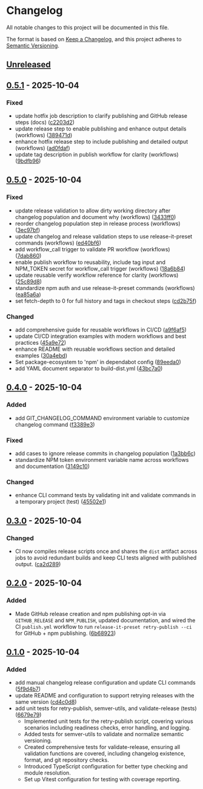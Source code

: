 # Changelog

All notable changes to this project will be documented in this file.

The format is based on [Keep a Changelog](https://keepachangelog.com/en/1.1.0/),
and this project adheres to [Semantic Versioning](https://semver.org/spec/v2.0.0.html).

## [Unreleased]

## [0.5.1] - 2025-10-04

### Fixed
- update hotfix job description to clarify publishing and GitHub release steps (docs) ([c2203d2](https://github.com/oorabona/release-it-preset/commit/c2203d2))
- update release step to enable publishing and enhance output details (workflows) ([389471d](https://github.com/oorabona/release-it-preset/commit/389471d))
- enhance hotfix release step to include publishing and detailed output (workflows) ([ad0fdaf](https://github.com/oorabona/release-it-preset/commit/ad0fdaf))
- update tag description in publish workflow for clarity (workflows) ([9bdfb96](https://github.com/oorabona/release-it-preset/commit/9bdfb96))

## [0.5.0] - 2025-10-04

### Fixed
- update release validation to allow dirty working directory after changelog population and document why (workflows) ([3433ff0](https://github.com/oorabona/release-it-preset/commit/3433ff0))
- reorder changelog population step in release process (workflows) ([3ec97bf](https://github.com/oorabona/release-it-preset/commit/3ec97bf))
- update changelog and release validation steps to use release-it-preset commands (workflows) ([ed40bf6](https://github.com/oorabona/release-it-preset/commit/ed40bf6))
- add workflow_call trigger to validate PR workflow (workflows) ([7dab860](https://github.com/oorabona/release-it-preset/commit/7dab860))
- enable publish workflow to reusability, include tag input and NPM_TOKEN secret for workflow_call trigger (workflows) ([18a6b84](https://github.com/oorabona/release-it-preset/commit/18a6b84))
- update reusable verify workflow reference for clarity (workflows) ([25c89d8](https://github.com/oorabona/release-it-preset/commit/25c89d8))
- standardize npm auth and use release-it-preset commands (workflows) ([ea85a6a](https://github.com/oorabona/release-it-preset/commit/ea85a6a))
- set fetch-depth to 0 for full history and tags in checkout steps ([cd2b75f](https://github.com/oorabona/release-it-preset/commit/cd2b75f))

### Changed
- add comprehensive guide for reusable workflows in CI/CD ([a9f6af5](https://github.com/oorabona/release-it-preset/commit/a9f6af5))
- update CI/CD integration examples with modern workflows and best practices ([45a9e72](https://github.com/oorabona/release-it-preset/commit/45a9e72))
- enhance README with reusable workflows section and detailed examples ([30a4ebd](https://github.com/oorabona/release-it-preset/commit/30a4ebd))
- Set package-ecosystem to 'npm' in dependabot config ([89eeda0](https://github.com/oorabona/release-it-preset/commit/89eeda0))
- add YAML document separator to build-dist.yml ([43bc7a0](https://github.com/oorabona/release-it-preset/commit/43bc7a0))

## [0.4.0] - 2025-10-04

### Added
- add GIT_CHANGELOG_COMMAND environment variable to customize changelog command ([f3389e3](https://github.com/oorabona/release-it-preset/commit/f3389e3))

### Fixed
- add cases to ignore release commits in changelog population ([1a3bb6c](https://github.com/oorabona/release-it-preset/commit/1a3bb6c))
- standardize NPM token environment variable name across workflows and documentation ([3149c10](https://github.com/oorabona/release-it-preset/commit/3149c10))

### Changed
- enhance CLI command tests by validating init and validate commands in a temporary project (test) ([45502e1](https://github.com/oorabona/release-it-preset/commit/45502e1))

## [0.3.0] - 2025-10-04

### Changed
- CI now compiles release scripts once and shares the `dist` artifact across jobs to avoid redundant builds and keep CLI tests aligned with published output. ([ca2d289](https://github.com/oorabona/release-it-preset/commit/ca2d289))

## [0.2.0] - 2025-10-04

### Added
- Made GitHub release creation and npm publishing opt-in via `GITHUB_RELEASE` and `NPM_PUBLISH`, updated documentation, and wired the CI `publish.yml` workflow to run `release-it-preset retry-publish --ci` for GitHub + npm publishing. ([6b68923](https://github.com/oorabona/release-it-preset/commit/6b68923))

## [0.1.0] - 2025-10-04

### Added
- add manual changelog release configuration and update CLI commands ([5f9d4b7](https://github.com/oorabona/release-it-preset/commit/5f9d4b7))
- update README and configuration to support retrying releases with the same version ([cd4c0d8](https://github.com/oorabona/release-it-preset/commit/cd4c0d8))
- add unit tests for retry-publish, semver-utils, and validate-release (tests) ([6679e79](https://github.com/oorabona/release-it-preset/commit/6679e79))
    - Implemented unit tests for the retry-publish script, covering various scenarios including readiness checks, error handling, and logging.
    - Added tests for semver-utils to validate and normalize semantic versioning.
    - Created comprehensive tests for validate-release, ensuring all validation functions are covered, including changelog existence, format, and git repository checks.
    - Introduced TypeScript configuration for better type checking and module resolution.
    - Set up Vitest configuration for testing with coverage reporting.



[Unreleased]: https://github.com/oorabona/release-it-preset/compare/v0.5.1...HEAD
[v0.1.0]: https://github.com/oorabona/release-it-preset/releases/tag/v0.1.0
[0.1.0]: https://github.com/oorabona/release-it-preset/releases/tag/v0.1.0
[v0.2.0]: https://github.com/oorabona/release-it-preset/releases/tag/v0.2.0
[0.2.0]: https://github.com/oorabona/release-it-preset/releases/tag/v0.2.0
[v0.3.0]: https://github.com/oorabona/release-it-preset/releases/tag/v0.3.0
[0.3.0]: https://github.com/oorabona/release-it-preset/releases/tag/v0.3.0
[v0.4.0]: https://github.com/oorabona/release-it-preset/releases/tag/v0.4.0
[0.4.0]: https://github.com/oorabona/release-it-preset/releases/tag/v0.4.0
[v0.5.0]: https://github.com/oorabona/release-it-preset/releases/tag/v0.5.0
[0.5.0]: https://github.com/oorabona/release-it-preset/releases/tag/v0.5.0
[v0.5.1]: https://github.com/oorabona/release-it-preset/releases/tag/v0.5.1
[0.5.1]: https://github.com/oorabona/release-it-preset/releases/tag/v0.5.1